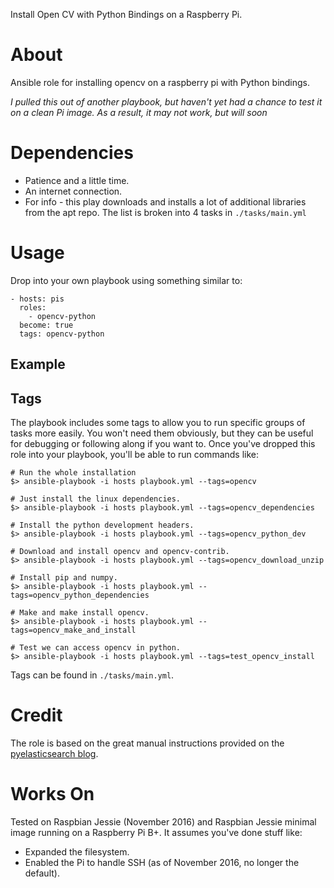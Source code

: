 
Install Open CV with Python Bindings on a Raspberry Pi.

# About

Ansible role for installing opencv on a raspberry pi with Python bindings.

_I pulled this out of another playbook, but haven't yet had a chance to test it on a clean Pi image. As a result, it may not work, but will soon_

# Dependencies

* Patience and a little time.
* An internet connection.
* For info - this play downloads and installs a lot of additional libraries from the apt repo. The list is broken into 4 tasks in `./tasks/main.yml`

# Usage

Drop into your own playbook using something similar to:

    - hosts: pis
      roles:
        - opencv-python
      become: true
      tags: opencv-python

## Example


## Tags

The playbook includes some tags to allow you to run specific groups of tasks more easily. You won't need them obviously, but they can be useful for debugging or following along if you want to. Once you've dropped this role into your playbook, you'll be able to run commands like:

    # Run the whole installation
    $> ansible-playbook -i hosts playbook.yml --tags=opencv

    # Just install the linux dependencies.
    $> ansible-playbook -i hosts playbook.yml --tags=opencv_dependencies

    # Install the python development headers.
    $> ansible-playbook -i hosts playbook.yml --tags=opencv_python_dev

    # Download and install opencv and opencv-contrib.
    $> ansible-playbook -i hosts playbook.yml --tags=opencv_download_unzip

    # Install pip and numpy.
    $> ansible-playbook -i hosts playbook.yml --tags=opencv_python_dependencies

    # Make and make install opencv.
    $> ansible-playbook -i hosts playbook.yml --tags=opencv_make_and_install

    # Test we can access opencv in python.
    $> ansible-playbook -i hosts playbook.yml --tags=test_opencv_install

Tags can be found in `./tasks/main.yml`.

# Credit

The role is based on the great manual instructions provided on the [pyelasticsearch blog](http://www.pyimagesearch.com/2015/10/26/how-to-install-opencv-3-on-raspbian-jessie/).

# Works On

Tested on Raspbian Jessie (November 2016) and Raspbian Jessie minimal image running on a Raspberry Pi B+. It assumes you've done stuff like:

  * Expanded the filesystem.
  * Enabled the Pi to handle SSH (as of November 2016, no longer the default).
